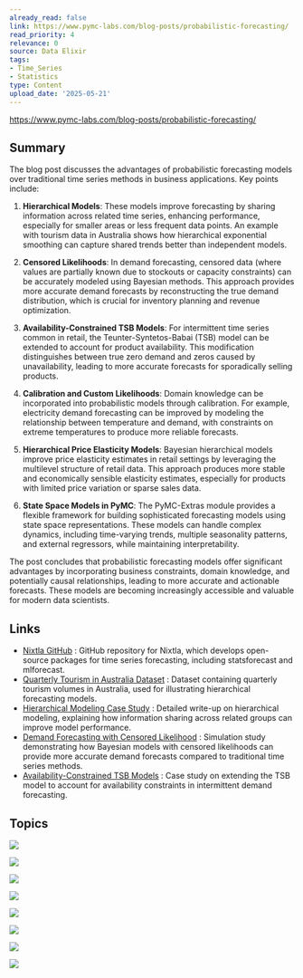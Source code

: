 ```yaml
---
already_read: false
link: https://www.pymc-labs.com/blog-posts/probabilistic-forecasting/
read_priority: 4
relevance: 0
source: Data Elixir
tags:
- Time_Series
- Statistics
type: Content
upload_date: '2025-05-21'
---
```


https://www.pymc-labs.com/blog-posts/probabilistic-forecasting/
## Summary

The blog post discusses the advantages of probabilistic forecasting models over traditional time series methods in business applications. Key points include:

1. **Hierarchical Models**: These models improve forecasting by sharing information across related time series, enhancing performance, especially for smaller areas or less frequent data points. An example with tourism data in Australia shows how hierarchical exponential smoothing can capture shared trends better than independent models.

2. **Censored Likelihoods**: In demand forecasting, censored data (where values are partially known due to stockouts or capacity constraints) can be accurately modeled using Bayesian methods. This approach provides more accurate demand forecasts by reconstructing the true demand distribution, which is crucial for inventory planning and revenue optimization.

3. **Availability-Constrained TSB Models**: For intermittent time series common in retail, the Teunter-Syntetos-Babai (TSB) model can be extended to account for product availability. This modification distinguishes between true zero demand and zeros caused by unavailability, leading to more accurate forecasts for sporadically selling products.

4. **Calibration and Custom Likelihoods**: Domain knowledge can be incorporated into probabilistic models through calibration. For example, electricity demand forecasting can be improved by modeling the relationship between temperature and demand, with constraints on extreme temperatures to produce more reliable forecasts.

5. **Hierarchical Price Elasticity Models**: Bayesian hierarchical models improve price elasticity estimates in retail settings by leveraging the multilevel structure of retail data. This approach produces more stable and economically sensible elasticity estimates, especially for products with limited price variation or sparse sales data.

6. **State Space Models in PyMC**: The PyMC-Extras module provides a flexible framework for building sophisticated forecasting models using state space representations. These models can handle complex dynamics, including time-varying trends, multiple seasonality patterns, and external regressors, while maintaining interpretability.

The post concludes that probabilistic forecasting models offer significant advantages by incorporating business constraints, domain knowledge, and potentially causal relationships, leading to more accurate and actionable forecasts. These models are becoming increasingly accessible and valuable for modern data scientists.
## Links

- [Nixtla GitHub](https://github.com/Nixtla) : GitHub repository for Nixtla, which develops open-source packages for time series forecasting, including statsforecast and mlforecast.
- [Quarterly Tourism in Australia Dataset](https://www.kaggle.com/datasets/luisblanche/quarterly-tourism-in-australia) : Dataset containing quarterly tourism volumes in Australia, used for illustrating hierarchical forecasting models.
- [Hierarchical Modeling Case Study](https://betanalpha.github.io/assets/case_studies/hierarchical_modeling.html) : Detailed write-up on hierarchical modeling, explaining how information sharing across related groups can improve model performance.
- [Demand Forecasting with Censored Likelihood](https://juanitorduz.github.io/demand/) : Simulation study demonstrating how Bayesian models with censored likelihoods can provide more accurate demand forecasts compared to traditional time series methods.
- [Availability-Constrained TSB Models](https://juanitorduz.github.io/availability_tsb/) : Case study on extending the TSB model to account for availability constraints in intermittent demand forecasting.

## Topics

![](topics/Concept/Probabilistic%20Forecasting)

![](topics/Concept/Hierarchical%20Models)

![](topics/Concept/Censored%20Likelihoods)

![](topics/Concept/Availability%20Constrained%20TSB%20Models)

![](topics/Concept/Calibration%20and%20Custom%20Likelihoods)

![](topics/Concept/Hierarchical%20Price%20Elasticity%20Models)

![](topics/Concept/State%20Space%20Models)

![](topics/Library/PyMC)